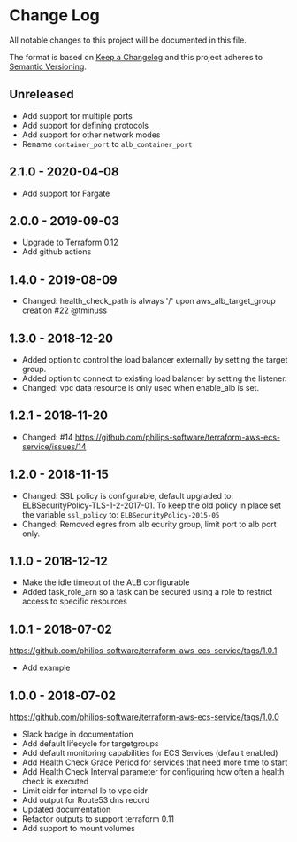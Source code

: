 # Change Log

All notable changes to this project will be documented in this file.

The format is based on [Keep a Changelog](http://keepachangelog.com/)
and this project adheres to [Semantic Versioning](http://semver.org/).

## Unreleased

- Add support for multiple ports
- Add support for defining protocols
- Add support for other network modes
- Rename `container_port` to `alb_container_port`

## 2.1.0 - 2020-04-08

- Add support for Fargate

## 2.0.0 - 2019-09-03

- Upgrade to Terraform 0.12
- Add github actions

## 1.4.0 - 2019-08-09

- Changed: health_check_path is always '/' upon aws_alb_target_group creation #22 @tminuss

## 1.3.0 - 2018-12-20

- Added option to control the load balancer externally by setting the target group.
- Added option to connect to existing load balancer by setting the listener.
- Changed: vpc data resource is only used when enable_alb is set.

## 1.2.1 - 2018-11-20

- Changed: #14 https://github.com/philips-software/terraform-aws-ecs-service/issues/14

## 1.2.0 - 2018-11-15

- Changed: SSL policy is configurable, default upgraded to: ELBSecurityPolicy-TLS-1-2-2017-01. To keep the old policy in place set the variable `ssl_policy` to: `ELBSecurityPolicy-2015-05`
- Changed: Removed egres from alb ecurity group, limit port to alb port only.

## 1.1.0 - 2018-12-12

- Make the idle timeout of the ALB configurable
- Added task_role_arn so a task can be secured using a role to restrict access to specific resources

## 1.0.1 - 2018-07-02

https://github.com/philips-software/terraform-aws-ecs-service/tags/1.0.1

- Add example

## 1.0.0 - 2018-07-02

https://github.com/philips-software/terraform-aws-ecs-service/tags/1.0.0

- Slack badge in documentation
- Add default lifecycle for targetgroups
- Add default monitoring capabilities for ECS Services (default enabled)
- Add Health Check Grace Period for services that need more time to start
- Add Health Check Interval parameter for configuring how often a health check is executed
- Limit cidr for internal lb to vpc cidr
- Add output for Route53 dns record
- Updated documentation
- Refactor outputs to support terraform 0.11
- Add support to mount volumes

[unreleased]: https://github.com/philips-software/terraform-aws-ecs-service/compare/2.0.0...HEAD
[2.0.0]: https://github.com/philips-software/terraform-aws-ecs-service/compare/1.4.0...2.0.0
[1.4.0]: https://github.com/philips-software/terraform-aws-ecs-service/compare/1.3.0...1.4.0
[1.3.0]: https://github.com/philips-software/terraform-aws-ecs-service/compare/1.2.1...1.3.0
[1.2.1]: https://github.com/philips-software/terraform-aws-ecs-service/compare/1.2.0...1.2.1
[1.2.0]: https://github.com/philips-software/terraform-aws-ecs-service/compare/1.1.0...1.2.0
[1.1.0]: https://github.com/philips-software/terraform-aws-ecs-service/compare/1.0.1...1.1.0
[1.0.1]: https://github.com/philips-software/terraform-aws-ecs-service/compare/1.0.0...1.0.1

